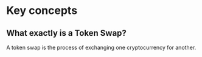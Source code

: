 # Key concepts

## What exactly is a Token Swap?

A token swap is the process of exchanging one cryptocurrency for another.
